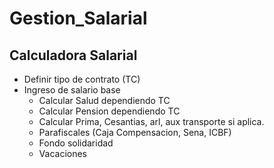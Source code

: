 # Gestion_Salarial

## Calculadora Salarial

* Definir tipo de contrato (TC)
* Ingreso de salario base
    - Calcular Salud dependiendo TC 
    - Calcular Pension dependiendo TC
    - Calcular Prima, Cesantias, arl, aux transporte si aplica.
    - Parafiscales (Caja Compensacion, Sena, ICBF)
    - Fondo solidaridad
    - Vacaciones
    
